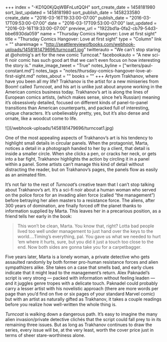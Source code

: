 +++
index = "-KD1Q0KjQqWBFnLutQQH"
sort_create_date = 1458181980
sort_last_updated = 1458181980
sort_publish_date = 1458233580
create_date = "2016-03-16T19:33:00-07:00"
publish_date = "2016-03-17T09:53:00-07:00"
date = "2016-03-17T09:53:00-07:00"
last_updated = "2016-03-16T19:33:00-07:00"
preview_url = "1922bd1a-0fa2-cb79-54d3-bbe6930da059"
name = "Thursday Comics Hangover: Love at first sight"
title = "Thursday Comics Hangover: Love at first sight"
type = "Column"
link = ""
shareimage = "http://seattlereviewofbooks.com/webhook-uploads/1458181479696/turncoat1.jpg"
twitterauto = "We can't stop staring at @ohotnig's art for the new comic Turncoat."
facebookauto = "A new sci-fi noir comic has such good art that we can't even focus on how interesting the story is."
make_image_tweet = "True"
notes_byline = ["writers/paul-constant.md"]
notes_tags = "notes/thursday-comics-hangover-love-at-first-sight.md"
notes_about = ""
books = ""
+++
Artyom Trakhanov, where have you been all my life? Trakhanov is the artist for a new miniseries from Boom! called *Turncoat*, and his art is unlike just about anyone working in the American comics business today. Trakhanov’s art is along the lines of European comics artists, (which makes sense, since he’s Russian) meaning it’s obsessively detailed, focused on different kinds of panel-to-panel transitions than American counterparts, and packed full of interesting, unique characters. It’s unbelievably pretty, yes, but it’s also dense and ornate, like a woodcut come to life.

<p class="image-left">![](/webhook-uploads/1458181479696/turncoat1.jpg)</p>One of the most appealing aspects of Trakhanov’s art is his tendency to highlight small details in circular panels. When the protagonist, Marta, notices a detail in a photograph handed to her by a client, that detail is inside a smaller circle. When she clicks a pen, or cracks her neck, or gets into a bar fight, Trakhanov highlights the action by circling it in a panel within a panel. Some artists can’t manage this kind of detail without distracting the reader, but on Trakhanov’s pages, the panels flow as easily as an animated film.

It’s not fair to the rest of *Turncoat*’s creative team that I can’t stop talking about Trakhanov’s art. It’s a sci-fi noir about a human woman who served on the police force for an invading alien force (called “the management”) before betraying her alien masters to a resistance force. The aliens, after 300 years of domination, are finally forced off the planet thanks to information supplied by Marta. This leaves her in a precarious position, as a friend tells her early in the book:

<blockquote>This won’t be clean, Marta. You know that, right? Lotta bad people lived too well under management to just hand over the keys to the world….Timing’s everything, pal. You gave us what we needed to hurt ‘em where it hurts, sure, but you did it just a touch too close to the end. Now both sides are gonna take you for a carpetbagger.</blockquote>

Five years later, Marta is a lonely woman, a private detective who gets assaulted randomly by both former pro-human resistance forces and alien sympathizers alike. She takes on a case that smells bad, and early clues indicate that it might lead to the management’s return. Alex Paknadel’s script is very strong — packed with information without feeling leaden — and it juggles genre tropes with a delicate touch. Paknadel could probably carry a lesser artist with his novelistic approach (there are more words per page than you’d find on five or six pages of your standard Marvel comic) but with an artist as naturally gifted as Trakhanov, it takes a couple readings before you realize how well-written the whole thing is.

*Turncoat* is walking down a dangerous path. It’s easy to imagine the many alien invasion/private detective clichés that the script could fall prey to in its remaining three issues. But as long as Trakhanov continues to draw the series, every issue will be, at the very least, worth the cover price just in terms of sheer stare-worthiness alone.
